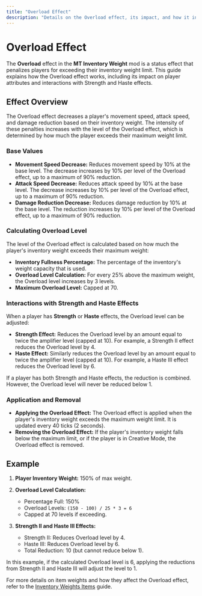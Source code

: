 ```yaml
---
title: "Overload Effect"
description: "Details on the Overload effect, its impact, and how it interacts with other effects like Strength and Haste in the MT Inventory Weight mod."
---
```


# **Overload Effect**

The **Overload** effect in the **MT Inventory Weight** mod is a status effect that penalizes players for exceeding their inventory weight limit. This guide explains how the Overload effect works, including its impact on player attributes and interactions with Strength and Haste effects.

## **Effect Overview**

The Overload effect decreases a player's movement speed, attack speed, and damage reduction based on their inventory weight. The intensity of these penalties increases with the level of the Overload effect, which is determined by how much the player exceeds their maximum weight limit.

### **Base Values**

- **Movement Speed Decrease:** Reduces movement speed by 10% at the base level. The decrease increases by 10% per level of the Overload effect, up to a maximum of 90% reduction.
- **Attack Speed Decrease:** Reduces attack speed by 10% at the base level. The decrease increases by 10% per level of the Overload effect, up to a maximum of 90% reduction.
- **Damage Reduction Decrease:** Reduces damage reduction by 10% at the base level. The reduction increases by 10% per level of the Overload effect, up to a maximum of 90% reduction.

### **Calculating Overload Level**

The level of the Overload effect is calculated based on how much the player's inventory weight exceeds their maximum weight:

- **Inventory Fullness Percentage:** The percentage of the inventory's weight capacity that is used.
- **Overload Level Calculation:** For every 25% above the maximum weight, the Overload level increases by 3 levels.
- **Maximum Overload Level:** Capped at 70.

### **Interactions with Strength and Haste Effects**

When a player has **Strength** or **Haste** effects, the Overload level can be adjusted:

- **Strength Effect:** Reduces the Overload level by an amount equal to twice the amplifier level (capped at 10). For example, a Strength II effect reduces the Overload level by 4.
- **Haste Effect:** Similarly reduces the Overload level by an amount equal to twice the amplifier level (capped at 10). For example, a Haste III effect reduces the Overload level by 6.

If a player has both Strength and Haste effects, the reduction is combined. However, the Overload level will never be reduced below 1.

### **Application and Removal**

- **Applying the Overload Effect:** The Overload effect is applied when the player's inventory weight exceeds the maximum weight limit. It is updated every 40 ticks (2 seconds).
- **Removing the Overload Effect:** If the player's inventory weight falls below the maximum limit, or if the player is in Creative Mode, the Overload effect is removed.

## **Example**

1. **Player Inventory Weight:** 150% of max weight.
2. **Overload Level Calculation:**
   - Percentage Full: 150%
   - Overload Levels: `(150 - 100) / 25 * 3 = 6`
   - Capped at 70 levels if exceeding.

3. **Strength II and Haste III Effects:**
   - Strength II: Reduces Overload level by 4.
   - Haste III: Reduces Overload level by 6.
   - Total Reduction: 10 (but cannot reduce below 1).

In this example, if the calculated Overload level is 6, applying the reductions from Strength II and Haste III will adjust the level to 1.

For more details on item weights and how they affect the Overload effect, refer to the [Inventory Weights Items](../options/inventory_weights_items) guide.